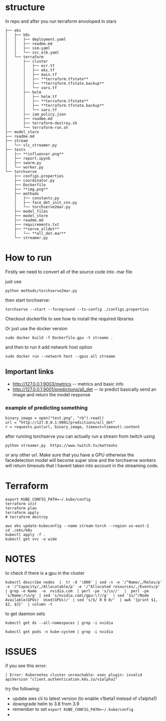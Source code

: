 # structure
In repo and after you run terraform envoloped in stars
```
├── eks
│   ├── k8s
│   │   ├── deployment.yaml
│   │   ├── readme.md
│   │   ├── ssm.yaml
│   │   └── svc_elb.yaml
│   └── terraform
│       ├── cluster
│       │   ├── ecr.tf
│       │   ├── eks.tf
│       │   ├── main.tf
│       │   ├── **terraform.tfstate**
│       │   ├── **terraform.tfstate.backup**
│       │   └── vars.tf
│       ├── helm
│       │   ├── helm.tf
│       │   ├── **terraform.tfstate**
│       │   ├── **terraform.tfstate.backup**
│       │   └── vars.tf
│       ├── iam_policy.json
│       ├── readme.md
│       ├── terraform-destroy.sh
│       └── terraform-run.sh
├── model_store
├── readme.md
├── stream
│   └── vlc_streamer.py
├── tests
│   ├── **influencer.png**
│   ├── report.ipynb
│   ├── swarm.py
│   └── worker.py
└── torchserve
    ├── configs.properties
    ├── coordinator.py
    ├── Dockerfile
    ├── **img.png**
    ├── methods
    │   ├── constants.py
    │   ├── face_det_init_cnn.py
    │   └── torchserve2mar.py
    ├── model_files
    ├── model_store
    ├── readme.md
    ├── requirements.txt
    ├── **serve_alldet**
    │   └── **all_det.mar**
    └── streamer.py

```
# How to run

Firstly we need to convert all of the source code into .mar file

just use 
```
python methods/torchserve2mar.py
```

then start torchserve:
```
torchserve --start --foreground --ts-config ./configs.properties
```

Checkout dockerfile to see how to install the required libraries 

Or just use the docker version

```
sudo docker build -f Dockerfile.gpu -t streamo .
```

and then to run it add network host option

```
sudo docker run --network host --gpus all streamo 
```


## Important links

- http://127.0.0.1:9003/metrics -- metrics and basic info
- http://127.0.0.1:9001/predictions/all_det -- to predict basically send an image and return the model response


### example of predicting something 

```
binary_image = open("test.png", "rb").read()
url = "http://127.0.0.1:9001/predictions/all_det"
r = requests.put(url, binary_image, timeout=timeout).content

```

after running torchserve you can actually run a stream from twitch using 

```
python streamer.py  https://www.twitch.tv/matteohs
```

or any other url. Make sure that you have a GPU otherwise the facedetection model will become super slow and the torchserve workers will return timeouts that I havent taken into account in the streaming code.


# Terraform


```
export KUBE_CONFIG_PATH=~/.kube/config
terraform init
terraform plan
terraform apply
# terraform destroy
```

```
aws eks update-kubeconfig --name stream-torch --region us-east-2
cd ./eks/k8s
kubectl apply -f .
kubectl get svc -o wide
```

# NOTES

to check if there is a gpu in the cluster

```
kubectl describe nodes  |  tr -d '\000' | sed -n -e '/^Name/,/Roles/p' -e '/^Capacity/,/Allocatable/p' -e '/^Allocated resources/,/Events/p'  | grep -e Name  -e  nvidia.com  | perl -pe 's/\n//'  |  perl -pe 's/Name:/\n/g' | sed 's/nvidia.com\/gpu:\?//g'  | sed '1s/^/Node Available(GPUs)  Used(GPUs)/' | sed 's/$/ 0 0 0/'  | awk '{print $1, $2, $3}'  | column -t

```


to get daemon sets

```
kubectl get ds --all-namespaces | grep -i nvidia
```

```
kubectl get pods -n kube-system | grep -i nvidia
```

# ISSUES
if you see this error:
```
│ Error: Kubernetes cluster unreachable: exec plugin: invalid apiVersion "client.authentication.k8s.io/v1alpha1"
```
try the following:
* update aws cli to latest version (to enable v1beta1 instead of v1alpha1)
* downgrade helm to 3.8 from 3.9
* remember to set `export KUBE_CONFIG_PATH=~/.kube/config`
* 